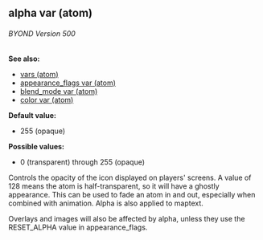## alpha var (atom) 
###### BYOND Version 500
**See also:**
*   [vars (atom)](/atom/var)
*   [appearance_flags var (atom)](/atom/var/appearance_flags)
*   [blend_mode var (atom)](/atom/var/blend_mode)
*   [color var (atom)](/atom/var/color)
<!-- -->
**Default value:**
*   255 (opaque)
<!-- -->
**Possible values:**
*   0 (transparent) through 255 (opaque)


Controls the opacity of the icon displayed on players\'
screens. A value of 128 means the atom is half-transparent, so it will
have a ghostly appearance. This can be used to fade an atom in and out,
especially when combined with animation. Alpha is also applied to
maptext. 

Overlays and images will also be affected by alpha,
unless they use the RESET_ALPHA value in appearance_flags.